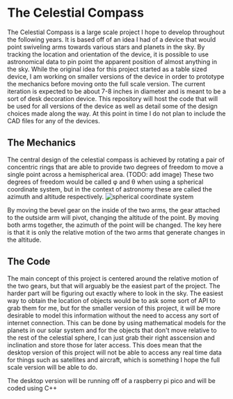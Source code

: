 # The Celestial Compass
The Celestial Compass is a large scale project I hope to develop throughout the following years. It is based off of an idea I had of a device that would point swiveling arms towards various stars and planets in the sky. By tracking the location and orientation of the device, it is possible to use astronomical data to pin point the apparent position of almost anything in the sky. While the original idea for this project started as a table sized device, I am working on smaller versions of the device in order to prototype the mechanics before moving onto the full scale version. The current iteration is expected to be about 7-8 inches in diameter and is meant to be a sort of desk decoration device. This repository will host the code that will be used for all versions of the device as well as detail some of the design choices made along the way. At this point in time I do not plan to include the CAD files for any of the devices.

## The Mechanics
The central design of the celestial compass is achieved by rotating a pair of concentric rings that are able to provide two degrees of freedom to move a single point across a hemispherical area. (TODO: add image) These two degrees of freedom would be called φ and θ when using a spherical coordinate system, but in the context of astronomy these are called the azimuth and altitude respectively. ![spherical coordinate system](https://upload.wikimedia.org/wikipedia/commons/4/4f/3D_Spherical.svg)

By moving the bevel gear on the inside of the two arms, the gear attached to the outside arm will pivot, changing the altitude of the point. By moving both arms together, the azimuth of the point will be changed. The key here is that it is only the relative motion of the two arms that generate changes in the altitude. 

## The Code
The main concept of this project is centered around the relative motion of the two gears, but that will arguably be the easiest part of the project. The harder part will be figuring out exactly where to look in the sky. The easiest way to obtain the location of objects would be to ask some sort of API to grab them for me, but for the smaller version of this project, it will be more desirable to model this information without the need to access any sort of internet connection. This can be done by using mathematical models for the planets in our solar system and for the objects that don't move relative to the rest of the celestial sphere, I can just grab their right asscension and inclination and store those for later access. This does mean that the desktop version of this project will not be able to access any real time data for things such as satellites and aircraft, which is something I hope the full scale version will be able to do.

The desktop version will be running off of a raspberry pi pico and will be coded using C++ 

